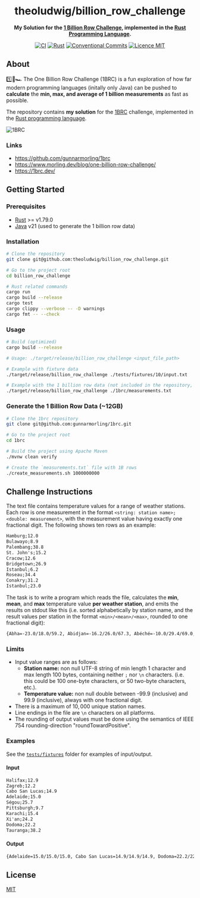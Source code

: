 <h1 align="center">theoludwig/billion_row_challenge</h1>

<p align="center">
  <strong>My Solution for the <a href="https://1brc.dev/">1 Billion Row Challenge</a>, implemented in the <a href="https://www.rust-lang.org/">Rust Programming Language</a>.</strong>
</p>

<p align="center">
  <a href="https://github.com/theoludwig/billion_row_challenge/actions/workflows/ci.yml"><img src="https://github.com/theoludwig/billion_row_challenge/actions/workflows/ci.yml/badge.svg?branch=main" alt="CI" /></a>
  <a href="https://www.rust-lang.org/"><img src="https://img.shields.io/badge/Rust%20MSRV-v1.79.0-blue?logo=rust" alt="Rust" /></a>
  <a href="https://conventionalcommits.org"><img src="https://img.shields.io/badge/Conventional%20Commits-1.0.0-yellow.svg" alt="Conventional Commits" /></a>
  <a href="./LICENSE"><img src="https://img.shields.io/badge/licence-MIT-blue.svg" alt="Licence MIT"/></a>
</p>

## About

1️⃣🐝🏎️ The One Billion Row Challenge (1BRC) is a fun exploration of how far modern programming languages (initally only Java) can be pushed to **calculate** the **min, max, and average of 1 billion measurements** as fast as possible.

The repository contains **my solution** for the [1BRC](https://1brc.dev/) challenge, implemented in the [Rust programming language](https://www.rust-lang.org/).

![1BRC](../1brc.png)

### Links

- <https://github.com/gunnarmorling/1brc>
- <https://www.morling.dev/blog/one-billion-row-challenge/>
- <https://1brc.dev/>

## Getting Started

### Prerequisites

- [Rust](https://www.rust-lang.org/) >= v1.79.0
- [Java](https://openjdk.org/) v21 (used to generate the 1 billion row data)

### Installation

```sh
# Clone the repository
git clone git@github.com:theoludwig/billion_row_challenge.git

# Go to the project root
cd billion_row_challenge

# Rust related commands
cargo run
cargo build --release
cargo test
cargo clippy --verbose -- -D warnings
cargo fmt -- --check
```

### Usage

```sh
# Build (optimized)
cargo build --release

# Usage: ./target/release/billion_row_challenge <input_file_path>

# Example with fixture data
./target/release/billion_row_challenge ./tests/fixtures/10/input.txt

# Example with the 1 billion row data (not included in the repository, needs to be generated)
./target/release/billion_row_challenge ./1brc/measurements.txt
```

### Generate the 1 Billion Row Data (~12GB)

```sh
# Clone the 1brc repository
git clone git@github.com:gunnarmorling/1brc.git

# Go to the project root
cd 1brc

# Build the project using Apache Maven
./mvnw clean verify

# Create the `measurements.txt` file with 1B rows
./create_measurements.sh 1000000000
```

## Challenge Instructions

The text file contains temperature values for a range of weather stations. Each row is one measurement in the format `<string: station name>;<double: measurement>`, with the measurement value having exactly one fractional digit. The following shows ten rows as an example:

```txt
Hamburg;12.0
Bulawayo;8.9
Palembang;38.8
St. John's;15.2
Cracow;12.6
Bridgetown;26.9
Istanbul;6.2
Roseau;34.4
Conakry;31.2
Istanbul;23.0
```

The task is to write a program which reads the file, calculates the **min**, **mean**, and **max** temperature value **per weather station**, and emits the results on stdout like this (i.e. sorted alphabetically by station name, and the result values per station in the format `<min>/<mean>/<max>`, rounded to one fractional digit):

```txt
{Abha=-23.0/18.0/59.2, Abidjan=-16.2/26.0/67.3, Abéché=-10.0/29.4/69.0, Accra=-10.1/26.4/66.4, Addis Ababa=-23.7/16.0/67.0, Adelaide=-27.8/17.3/58.5, ...}
```

### Limits

- Input value ranges are as follows:
  - **Station name:** non null UTF-8 string of min length 1 character and max length 100 bytes, containing neither `;` nor `\n` characters. (i.e. this could be 100 one-byte characters, or 50 two-byte characters, etc.).
  - **Temperature value:** non null double between -99.9 (inclusive) and 99.9 (inclusive), always with one fractional digit.
- There is a maximum of $10,000$ unique station names.
- Line endings in the file are `\n` characters on all platforms.
- The rounding of output values must be done using the semantics of IEEE 754 rounding-direction "roundTowardPositive".

### Examples

See the  [`tests/fixtures`](./tests/fixtures) folder for examples of input/output.

#### Input

```txt
Halifax;12.9
Zagreb;12.2
Cabo San Lucas;14.9
Adelaide;15.0
Ségou;25.7
Pittsburgh;9.7
Karachi;15.4
Xi'an;24.2
Dodoma;22.2
Tauranga;38.2

```

#### Output

```txt
{Adelaide=15.0/15.0/15.0, Cabo San Lucas=14.9/14.9/14.9, Dodoma=22.2/22.2/22.2, Halifax=12.9/12.9/12.9, Karachi=15.4/15.4/15.4, Pittsburgh=9.7/9.7/9.7, Ségou=25.7/25.7/25.7, Tauranga=38.2/38.2/38.2, Xi'an=24.2/24.2/24.2, Zagreb=12.2/12.2/12.2}
```

## License

[MIT](./LICENSE)
